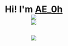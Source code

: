 <div align="center">
	<h1>Hi! I'm <a href="https://twitter.com/Byzan_Solutions">AE_0h</a> 
	<br />
<!-- 	<a href="https://www.gnu.org/gnu/linux-and-gnu.en.html"><img src="https://img.shields.io/badge/OS-GNU/Linux-cdd6f4?style=flat&logo=gnu" /></a>
	<a href="https://archlinux.org"><img src="https://img.shields.io/badge/DISTRO-Arch-74c7ec?style=flat&logo=arch-linux" /></a>
	<a href="https://neovim.io"><img src="https://img.shields.io/badge/EDITOR-Neovim-a6e3a1?style=flat&logo=neovim" /></a> -->
	<a href="https://www.rust-lang.org"><img src="https://img.shields.io/badge/LANG-Rust-f2cdcd?style=flat&logo=rust" /></a>
	<br />
	<a href="https://github.com/AE-0h"><img src="https://img.shields.io/github/stars/0xhiro?color=cdd6f4&label=GITHUB&style=flat&logo=github" /></a>
	<br />
	<br />
	<img src="https://github-readme-stats.vercel.app/api/top-langs/?username=AE-0h&theme=radical&hide_title=true&langs_count=8&layout=compact&hide_border=true" />
</div>
